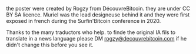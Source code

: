 the poster were created by Rogzy from DécouvreBitcoin. they are under CC BY SA licence. Muriel was the lead designeuse behind it and they were first exposed in french during the Surfin'Bitcoin conference in 2020.

Thanks to the many traductors who help. to finde the original IA fils to translate in a news language please DM rogzy@decouvrebitcoin.com if he didn't change this before you see it.
